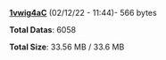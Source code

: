 [**1vwig4aC**](/data/1vwig4aC.txt) (02/12/22 - 11:44)- 566 bytes

**Total Datas**: 6058

**Total Size**: 33.56 MB / 33.6 MB